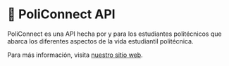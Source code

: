 # 🔗 PoliConnect API

PoliConnect es una API hecha por y para los estudiantes politécnicos que abarca los diferentes
aspectos de la vida estudiantil politécnica.

Para más información, visita [nuestro sitio web](https://policonnect.clubkokoa.com).

